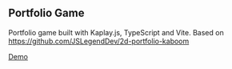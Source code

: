 ## Portfolio Game
Portfolio game built with Kaplay.js, TypeScript and Vite. Based on https://github.com/JSLegendDev/2d-portfolio-kaboom

[Demo](https://tjl9tq.github.io/portfolioGame/)
